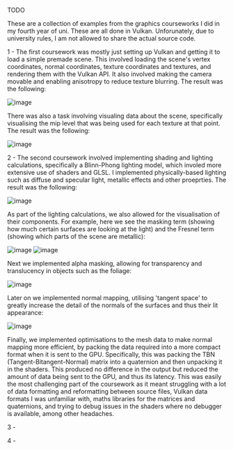 TODO

These are a collection of examples from the graphics courseworks I did in my fourth year of uni. These are all done in Vulkan.
Unforunately, due to university rules, I am not allowed to share the actual source code.

1 - The first coursework was mostly just setting up Vulkan and getting it to load a simple premade scene. This involved loading the scene's vertex coordinates, normal coordinates, texture coordinates and textures, and rendering them with the Vulkan API. It also involved making the camera movable and enabling anisotropy to reduce texture blurring. The result was the following: 

![image](https://github.com/Nebula-Dragon/Portfolio/assets/57454635/92a7c12a-a75f-457b-bce4-de7ef081e418)

There was also a task involving visualing data about the scene, specifically visualising the mip level that was being used for each texture at that point. The result was the following:

![image](https://github.com/Nebula-Dragon/Portfolio/assets/57454635/c9e8f59d-7faa-4899-8061-bab2794da15a)

2 - The second coursework involved implementing shading and lighting calculations, specifically a Blinn-Phong lighting model, which involed more extensive use of shaders and GLSL. I implemented physically-based lighting such as diffuse and specular light, metallic effects and other proeprties. The result was the following:

![image](https://github.com/Nebula-Dragon/Portfolio/assets/57454635/02af894b-cec2-415a-9f23-5ae227263316)

As part of the lighting calculations, we also allowed for the visualisation of their components. For example, here we see the masking term (showing how much certain surfaces are looking at the light) and the Fresnel term (showing which parts of the scene are metallic):

![image](https://github.com/Nebula-Dragon/Portfolio/assets/57454635/3198c484-720a-44b5-ba07-afb95cea1b44)
![image](https://github.com/Nebula-Dragon/Portfolio/assets/57454635/8d6b79c8-a3c1-461e-a8e4-5930531d0815)

Next we implemented alpha masking, allowing for transparency and translucency in objects such as the foliage:

![image](https://github.com/Nebula-Dragon/Portfolio/assets/57454635/dcd52035-b229-4f53-8cc9-1e7eb3112b2a)

Later on we implemented normal mapping, utilising 'tangent space' to greatly increase the detail of the normals of the surfaces and thus their lit appearance:

![image](https://github.com/Nebula-Dragon/Portfolio/assets/57454635/aa180074-ebd2-4f02-9d3d-88345af01c03)

Finally, we implemented optimisations to the mesh data to make normal mapping more efficient, by packing the data required into a more compact format when it is sent to the GPU. Specifically, this was packing the TBN (Tangent-Bitangent-Normal) matrix into a quaternion and then unpacking it in the shaders. This produced no difference in the output but reduced the amount of data being sent to the GPU, and thus its latency. This was easily the most challenging part of the coursework as it meant struggling with a lot of data formatting and reformatting between source files, Vulkan data formats I was unfamiliar with, maths libraries for the matrices and quaternions, and trying to debug issues in the shaders where no debugger is available, among other headaches.

3 - 

4 - 
